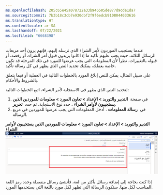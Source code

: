 ```yaml
---
ms.openlocfilehash: 205c65e45a078722a33b946505de877d9cde1da7
ms.sourcegitcommit: 7b3b18c3cb7e930dbf2f9f6edcb9108044033616
ms.translationtype: HT
ms.contentlocale: ar-SA
ms.lasthandoff: 07/22/2021
ms.locfileid: "6668398"
---
```

عندما يستجيب الموردون لأمر الشراء الذي ترسله إليهم، فإنهم يرون أحد مربعات الرسائل الثلاثة، حيث يجب عليهم تأكيد ما إذا كانوا يريدون قبول أمر الشراء، أو رفضه، أو قبوله بالتغييرات. نظراً لأن المعلومات التي يجب عرضها للمورد في تلك المرحلة قد تكون خاصة بعملك، يمكنك تحديد النص الذي يظهر في كل رسالة تأكيد.

على سبيل المثال، يمكن للنص إبلاغ المورد بالخطوات التالية في العملية أو فيما يتعلق بالشروط والأحكام.

لتحديد النص الذي يظهر في الاستجابة لأمر الشراء، اتبع الخطوات التالية:

1.  في صفحة  **التدبير والتوريد > الإعداد > تعاون المورد > معلومات للموردين الذين يستجيبون لأوامر الشراء** ، حدد نوع الاستجابة، ثم حدد  **تحرير**.
2.  في  **رسالة المعلومات** ، أدخل المعلومات التي يجب عرضها للموردين في مربع الرسالة.

**التدبير والتوريد > الإعداد > تعاون المورد > معلومات للموردين الذين يستجيبون لأوامر الشراء**
![معلومات للموردين الذين يستجيبون لأوامر الشراء](../media/information-for-vendors-responding-to-pos.png)



إذا كنت بحاجة إلى إضافة رسائل بأكثر من لغة، فأنشئ رسائل منفصلة وحدد رمز اللغة المناسب لكل منها. ستكون الرسالة التي تظهر لكل مورد باللغة التي يستخدمها المورد.

